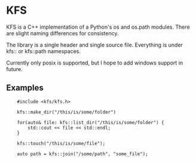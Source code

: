 # KFS

KFS is a C++ implementation of a Python's os and os.path modules. There are slight naming differences
for consistency.

The library is a single header and single source file. Everything is under kfs:: or kfs::path namespaces.

Currently only posix is supported, but I hope to add windows support in future.

## Examples

```
    #include <kfs/kfs.h>

    kfs::make_dir("/this/is/some/folder")

    for(auto& file: kfs::list_dir("/this/is/some/folder") {
        std::cout << file << std::endl;
    }

    kfs::touch("/this/is/some/file");

    auto path = kfs::join("/some/path", "some_file");
```
